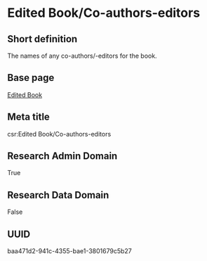 # Edited Book/Co-authors-editors
## Short definition
The names of any co-authors/-editors for the book.
## Base page
[Edited Book](https://github.com/EuroCRIS/CASRAI-Dictionairies/blob/main/Objects/Edited%20Book.md)
## Meta title
csr:Edited Book/Co-authors-editors
## Research Admin Domain
True
## Research Data Domain
False
## UUID
baa471d2-941c-4355-bae1-3801679c5b27
